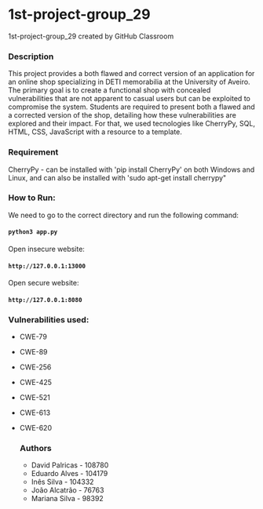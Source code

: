 # 1st-project-group_29
1st-project-group_29 created by GitHub Classroom

### Description
This project provides a both flawed and correct version of an application for an online shop specializing in DETI memorabilia at the University of Aveiro.
The primary goal is to create a functional shop with concealed vulnerabilities that are not apparent to casual users but can be exploited to compromise the system. Students are required to present both a flawed and a corrected version of the shop, detailing how these vulnerabilities are explored and their impact.
For that, we used tecnologies like CherryPy, SQL, HTML, CSS, JavaScript with a resource to a template.

### Requirement
CherryPy - can be installed with 'pip install CherryPy' on both Windows and Linux, and can also be installed with 'sudo apt-get install cherrypy"

### How to Run:
We need to go to the correct directory and run the following command:
  #### `python3 app.py`
Open insecure website:
  #### `http://127.0.0.1:13000`
Open secure website:
  #### `http://127.0.0.1:8080`

### Vulnerabilities used:
- CWE-79
- CWE-89
- CWE-256
- CWE-425
- CWE-521
- CWE-613
- CWE-620

  ### Authors
  - David Palricas - 108780
  - Eduardo Alves - 104179
  - Inês Silva - 104332
  - João Alcatrão - 76763
  - Mariana Silva - 98392

